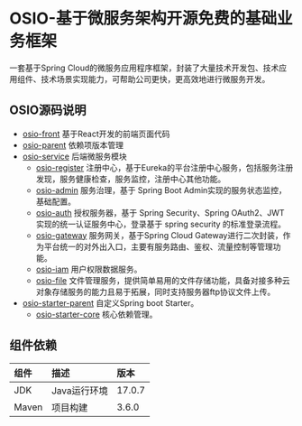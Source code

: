 # OSIO-基于微服务架构开源免费的基础业务框架
一套基于Spring Cloud的微服务应用程序框架，封装了大量技术开发包、技术应用组件、技术场景实现能力，可帮助公司更快，更高效地进行微服务开发。

## OSIO源码说明
- [osio-front](https://github.com/lgfei/osio/tree/main/osio-front) 基于React开发的前端页面代码
- [osio-parent](https://github.com/lgfei/osio/tree/main/osio-parent) 依赖项版本管理
- [osio-service](https://github.com/lgfei/osio/tree/main/osio-service) 后端微服务模块
  - [osio-register](https://github.com/lgfei/osio/tree/main/osio-service/osio-register) 注册中心，基于Eureka的平台注册中心服务，包括服务注册发现，服务健康检查，服务监控，注册中心其他功能。
  - [osio-admin](https://github.com/lgfei/osio/tree/main/osio-service/osio-admin) 服务治理，基于 Spring Boot Admin实现的服务状态监控，基础配置。
  - [osio-auth](https://github.com/lgfei/osio/tree/main/osio-service/osio-auth) 授权服务器，基于 Spring Security、Spring OAuth2、JWT 实现的统一认证服务中心，登录基于 spring security 的标准登录流程。
  - [osio-gateway](https://github.com/lgfei/osio/tree/main/osio-service/osio-gateway) 服务网关，基于Spring Cloud Gateway进行二次封装，作为平台统一的对外出入口，主要有服务路由、鉴权、流量控制等管理功能。
  - [osio-iam](https://github.com/lgfei/osio/tree/main/osio-service/osio-iam) 用户权限数据服务。
  - [osio-file](https://github.com/lgfei/osio/tree/main/osio-service/osio-file) 文件管理服务，提供简单易用的文件存储功能，具备对接多种云对象存储服务的能力且易于拓展，同时支持服务器ftp协议文件上传。
- [osio-starter-parent](https://github.com/lgfei/osio/tree/main/osio-starter-parent) 自定义Spring boot Starter。
  - [osio-starter-core](https://github.com/lgfei/osio/tree/main/osio-starter-parent/osio-starter-core) 核心依赖管理。

## 组件依赖
| 组件 | 描述 | 版本 |
| :--- | :--- | :--- |
| JDK | Java运行环境 | 17.0.7 |
| Maven | 项目构建 | 3.6.0 |
